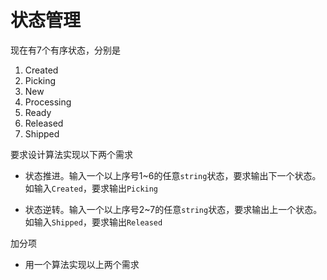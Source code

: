 # 状态管理

现在有7个有序状态，分别是

1. Created
2. Picking
3. New
4. Processing
5. Ready
6. Released
7. Shipped

要求设计算法实现以下两个需求

- 状态推进。输入一个以上序号1~6的任意`string`状态，要求输出下一个状态。如输入`Created`，要求输出`Picking`

- 状态逆转。输入一个以上序号2~7的任意`string`状态，要求输出上一个状态。如输入`Shipped`，要求输出`Released`

加分项

- 用一个算法实现以上两个需求
